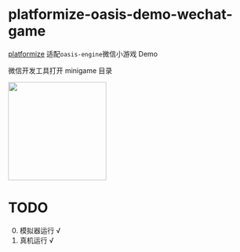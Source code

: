 # platformize-oasis-demo-wechat-game

[platformize](https://github.com/deepkolos/platformize) 适配`oasis-engine`微信小游戏 Demo

微信开发工具打开 minigame 目录

<div>
  <img src="https://raw.githubusercontent.com/deepkolos/platformize/main/examples/oasis-wechat-game/demo.gif" width="200"alt="" />
</div>

# TODO

0. 模拟器运行 √
1. 真机运行 √
